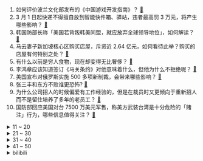 1. 如何评价波兰文化部发布的《中国游戏开发指南》？ [:link:](https://www.zhihu.com/question/645012645)
2. 3 月 1 日起快递不得擅自放到智能快件箱、驿站，违者最高罚 3 万元，将产生哪些影响？ [:link:](https://www.zhihu.com/question/645563883)
3. 韩国防部长称「美国若背叛韩美同盟，就应放弃全球领导地位」，如何解读？ [:link:](https://www.zhihu.com/question/645573013)
4. 马云妻子新加坡核心区购买店屋，斥资近 2.64 亿元，如何看待此举？购买的店屋有何特别之处？ [:link:](https://www.zhihu.com/question/645347103)
5. 有什么以前是穷人食物，现在却变得无比奢侈？ [:link:](https://www.zhihu.com/question/642200866)
6. 李鸿章应该知道签订《马关条约》对他意味着什么，但他为什么不拒绝呢？ [:link:](https://www.zhihu.com/question/645111426)
7. 美国宣布对俄罗斯实施 500 多项新制裁，会带来哪些影响？ [:link:](https://www.zhihu.com/question/645591478)
8. 张三丰和东方不败谁更恐怖? [:link:](https://www.zhihu.com/question/645253093)
9. 为什么公司招人的时候偏爱有工作经验的，但是在裁员时又更倾向于重新招人而不是留住培养了多年的老员工？ [:link:](https://www.zhihu.com/question/645386210)
10. 国防部回应美国对台 7500 万美元军售，称美方武装台湾是十分危险的「赌注」行为，哪些信息值得关注？ [:link:](https://www.zhihu.com/question/645553026)
<details>
<summary>11 ~ 20</summary>

11. 为什么感觉外国的菜里很少有吃内脏的，而中国却经常看到？ [:link:](https://www.zhihu.com/question/643098546)
12. 飞机机票为什么敢超售？遇上机票超售该怎么办？ [:link:](https://www.zhihu.com/question/629320159)
13. 研究生读完出来已经26左右了是不是在浪费时间? [:link:](https://www.zhihu.com/question/644825076)
14. 女子接种 HPV 疫苗后 3 年仍查出宫颈癌，接种疫苗后为何还会患病？ [:link:](https://www.zhihu.com/question/645195958)
15. 台方公布金门渔船事件发生时无线电录音，因内容不全再遭质疑，哪些信息值得关注？ [:link:](https://www.zhihu.com/question/645552587)
16. 有没有一种食物，在你情绪低落时，如同一抹阳光，照亮了你的生活？ [:link:](https://www.zhihu.com/question/642017892)
17. 如何通俗理解一个数学命题既不能证明又不能证伪？ [:link:](https://www.zhihu.com/question/645327955)
18. 食用油在古代是不是很稀罕？古代人又是怎么吃得起油条的？ [:link:](https://www.zhihu.com/question/642239281)
19. 想买一款2000-3000价位的手机，主要考虑游戏性能和充电速度续航能力，请问推荐哪款手机？ [:link:](https://www.zhihu.com/question/641939553)
20. 公司想逼我主动离职，增加我的工作量，要求频繁汇报工作，怎么应对？ [:link:](https://www.zhihu.com/question/645384559)
</details>
<details>
<summary>21 ~ 30</summary>

21. c++有什么离谱的语法啊？ [:link:](https://www.zhihu.com/question/644615607)
22. 如何看待25届农心杯辜梓豪负申真谞？ [:link:](https://www.zhihu.com/question/645558163)
23. 是什么原因让你开始自己学习做饭？ [:link:](https://www.zhihu.com/question/641173898)
24. 笔记本电脑不够内存打游戏  买内存好还是硬盘? [:link:](https://www.zhihu.com/question/638515991)
25. 人社部发布三份新办法，将外卖小哥等新就业形态劳动者纳入最低工资保障，哪些信息值得关注？ [:link:](https://www.zhihu.com/question/645549194)
26. 贾玲成功减肥 100 斤，有没有人告诉我 100 斤是什么概念？ [:link:](https://www.zhihu.com/question/639222321)
27. 国常会要求推动移动支付、银行卡、现金等多种支付方式并行发展、相互补充，哪些信息值得关注？ [:link:](https://www.zhihu.com/question/645592017)
28. 2024釜山世界乒乓球团体锦标赛第一盘樊振东3:1松岛辉空，如何评价这场比赛？ [:link:](https://www.zhihu.com/question/645429410)
29. 慢跑一小时，可以不热身不拉伸吗？ [:link:](https://www.zhihu.com/question/644607332)
30. 各地解锁多种玩法「闹」元宵，你的家乡有什么特别的习俗？ [:link:](https://www.zhihu.com/question/645444548)
</details>
<details>
<summary>31 ~ 40</summary>

31. 2024 LPL 春季赛LNG 0:2 TES，如何评价这场比赛？ [:link:](https://www.zhihu.com/question/645570867)
32. 贾玲的条件减重100斤和普通人普通条件下减重50斤，谁更难？ [:link:](https://www.zhihu.com/question/644089680)
33. 2024年入门级电竞显示器怎么选？ [:link:](https://www.zhihu.com/question/642112363)
34. 从游戏设计角度，《鸣潮》允许角色在垂直墙面上行走属于加分项还是减分项？ [:link:](https://www.zhihu.com/question/645156937)
35. 米哈游可以请刘慈欣来给《崩坏星穹铁道》写剧情吗？ [:link:](https://www.zhihu.com/question/645200496)
36. 心理学层面如何分析「师生恋」形成的原因？「师生恋」群体是否具备同质化的心理特征？ [:link:](https://www.zhihu.com/question/644934954)
37. 可以分享一张你相册里的美食照片吗？ [:link:](https://www.zhihu.com/question/640840220)
38. 如何看待《海贼王》1108话漫画之中，黄猿杀了贝加庞克这件事？ [:link:](https://www.zhihu.com/question/645420495)
39. 2024年元宵节文案祝福语有哪些? [:link:](https://www.zhihu.com/question/645244118)
40. 有没有一张图能够证明你会做饭？ [:link:](https://www.zhihu.com/question/640840313)
</details>
<details>
<summary>41 ~ 50</summary>

41. 如何看待带闪卡特效的龙耀皮肤在龙年春节档爆火，为什么越来越多年轻人热衷于网络集卡？ [:link:](https://www.zhihu.com/question/645539605)
42. 除了看花灯、吃元宵外，你还知道哪些元宵节的习俗？ [:link:](https://www.zhihu.com/question/645553164)
43. 国产摩托车为什么执着于提升摩托车性能而不是注重耐用度呢？ [:link:](https://www.zhihu.com/question/644352690)
44. 麒麟9000S加持，华为Pocket2定价7499元起售，值得入手吗？ [:link:](https://www.zhihu.com/question/645460304)
45. 多看电影电视剧，对写出畅销网络小说帮助大吗？ [:link:](https://www.zhihu.com/question/644909948)
46. 有哪些元宵节的灯谜推荐呢？ [:link:](https://www.zhihu.com/question/645508623)
47. 无糖汤圆成为黑马，你喜欢什么口味的汤圆，会选择无糖汤圆吗？ [:link:](https://www.zhihu.com/question/645567492)
48. 把孩子成绩看的太重要了，你会不会觉得累？孩子会不会失去他的童年？ [:link:](https://www.zhihu.com/question/640761261)
49. 如何看待《飞驰人生 2》叶经理的转变？ [:link:](https://www.zhihu.com/question/644399393)
50. 2024年的米哈游还需不需要真正的「玩家」？ [:link:](https://www.zhihu.com/question/645412453)
</details><details>
<summary>bilibili</summary>

</details>